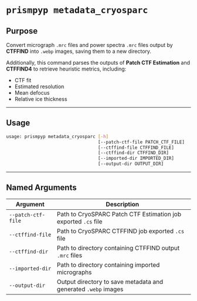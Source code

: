 # `prismpyp metadata_cryosparc`

## Purpose
Convert micrograph `.mrc` files and power spectra `.mrc` files output by **CTFFIND** into `.webp` images, saving them to a new directory.

Additionally, this command parses the outputs of **Patch CTF Estimation** and **CTFFIND4** to retrieve heuristic metrics, including:
- CTF fit  
- Estimated resolution  
- Mean defocus  
- Relative ice thickness  

---

## Usage
```bash
usage: prismpyp metadata_cryosparc [-h] 
                                   [--patch-ctf-file PATCH_CTF_FILE] 
                                   [--ctffind-file CTFFIND_FILE] 
                                   [--ctffind-dir CTFFIND_DIR]
                                   [--imported-dir IMPORTED_DIR] 
                                   [--output-dir OUTPUT_DIR]
```

---

## Named Arguments

| Argument | Description |
|-----------|--------------|
| `--patch-ctf-file` | Path to CryoSPARC Patch CTF Estimation job exported `.cs` file |
| `--ctffind-file` | Path to CryoSPARC CTFFIND job exported `.cs` file |
| `--ctffind-dir` | Path to directory containing CTFFIND output `.mrc` files |
| `--imported-dir` | Path to directory containing imported micrographs |
| `--output-dir` | Output directory to save metadata and generated `.webp` images |
